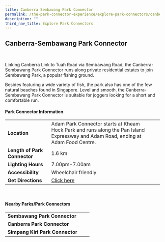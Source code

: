 ```yaml
---
title: Canberra Sembawang Park Connector
permalink: /the-park-connector-experience/explore-park-connectors/canberra-sembawang/
description: ""
third_nav_title: Explore Park Connectors
---
```

## Canberra-Sembawang Park Connector

<br>

Linking Canberra Link to Tuah Road via Sembawang Road, the Canberra-Sembawang Park Connector runs along private residential estates to join Sembawang Park, a popular fishing ground.

Besides featuring a wide variety of fish, the park also has one of the few natural beaches found in Singapore. Level and smooth, the Canberra-Sembawang Park Connector is suitable for joggers looking for a short and comfortable run.

#### Park Connector Information

|  |  |  |
| -------- | -------- | -------- |
| **Location** | Adam Park Connector starts at Kheam Hock Park and runs along the Pan Island Expressway and Adam Road, ending at Adam Food Centre. |  |
| **Length of Park Connector** | 1.6 km|  |
| **Lighting Hours** | 7.00pm-7.00am | |
| **Accessibility** | Wheelchair friendly | |
| **Get Directions** | [Click here](https://www.onemap.gov.sg/v2/?lat=1.45326724326094&amp;lng=103.831414484921) | |

<br>

#### Nearby Parks/Park Connectors

|   |  |  |
| -------- | -------- | -------- |
| **Sembawang Park Connector** | | |
| **Canberra Park Connector** | | |
| **Simpang Kiri Park Connector** | | |